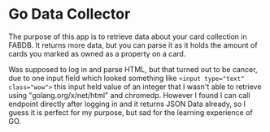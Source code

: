 # Go Data Collector

The purpose of this app is to retrieve data about your card collection in FABDB.
It returns more data, but you can parse it as it holds the amount of cards you marked as owned as a property on a card.

Was supposed to log in and parse HTML, but that turned out to be cancer, due to one input field which looked something like `<input type="text" class="wow">` this input held value of an integer that I wasn't able to retrieve using 	"golang.org/x/net/html" and chromedp.
However I found I can call endpoint directly after logging in and it returns JSON Data already, so I guess it is perfect for my purpose, but sad for the learning experience of GO.

